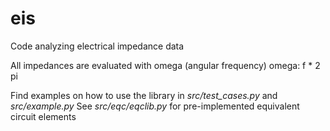 # eis
Code analyzing electrical impedance data

All impedances are evaluated with omega (angular frequency)
omega: f * 2 pi

Find examples on how to use the library in *src/test_cases.py* and *src/example.py*
See *src/eqc/eqclib.py* for pre-implemented equivalent circuit elements
